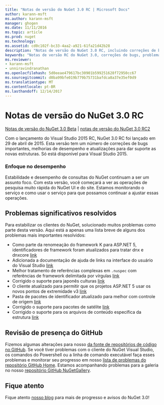 ```yaml
---
title: "Notas de versão do NuGet 3.0 RC | Microsoft Docs"
author: karann-msft
ms.author: karann-msft
manager: ghogen
ms.date: 11/11/2016
ms.topic: article
ms.prod: nuget
ms.technology: 
ms.assetid: cd0c102f-bc33-4aa2-a921-61fa21d42b28
description: "Notas de versão do NuGet 3.0 RC, incluindo correções de bugs, problemas conhecidos, recursos adicionados e DCRs."
keywords: "Notas de versão RC do NuGet 3.0, correções de bugs, problemas conhecidos, adicionaram recursos, DCRs"
ms.reviewer:
- karann-msft
- unniravindranathan
ms.openlocfilehash: 5d0eeae479617bc30901b599251628f72950cc67
ms.sourcegitcommit: d0ba99bfe019b779b75731bafdca8a37e35ef0d9
ms.translationtype: MT
ms.contentlocale: pt-BR
ms.lasthandoff: 12/14/2017
---
```

# <a name="nuget-30-rc-release-notes"></a>Notas de versão do NuGet 3.0 RC

[Notas de versão do NuGet 3.0 Beta](../release-notes/nuget-3.0-beta.md) | [notas de versão do NuGet 3.0 RC2](../release-notes/nuget-3.0-RC2.md)

Com o lançamento do Visual Studio 2015 RC, NuGet 3.0 RC foi lançado em 29 de abril de 2015. Esta versão tem um número de correções de bugs importantes, melhorias de desempenho e atualizações para dar suporte as novas estruturas.  Só está disponível para Visual Studio 2015.

### <a name="continued-focus-on-performance"></a>Enfoque no desempenho

Estabilidade e desempenho de consultas do NuGet continuam a ser um assunto foco.  Com esta versão, você começará a ver as operações de pesquisa muito rápida do NuGet UI e do site.  Estamos monitorando o serviço e como usar o serviço para que possamos continuar a ajustar essas operações.

## <a name="significant-issues-resolved"></a>Problemas significativos resolvidos

Para estabilizar os clientes do NuGet, solucionado muitos problemas como parte desta versão.  Aqui está a apenas uma lista breve de alguns dos problemas mais importantes resolvidos:

* Como parte da renomeação do framework K para ASP.NET 5, identificadores de framework foram atualizados para tratar dnx e dnxcore [link](https://github.com/NuGet/Home/issues/215)
* Adicionada a documentação de ajuda de links na interface do usuário do Visual Studio [link](https://github.com/NuGet/Home/issues/232)
* Melhor tratamento de referências complexas em `.nuspec` com referências de framework delimitada por vírgulas [link](https://github.com/NuGet/Home/issues/276)
* Corrigido o suporte para japonês culturas [link](https://github.com/NuGet/Home/issues/253)
* O cliente atualizado para permitir que os projetos ASP.NET 5 usar os novos pontos de extremidade v3 [link](https://github.com/NuGet/Home/issues/219)
* Pasta de pacotes de identificador atualizado para melhor com controle de origem [link](https://github.com/NuGet/Home/issues/56)
* Corrigido o suporte para pacotes de satélite [link](https://github.com/NuGet/Home/issues/17)
* Corrigido o suporte para os arquivos de conteúdo específica da estrutura [link](https://github.com/NuGet/Home/issues/18)

## <a name="github-presence-overhaul"></a>Revisão de presença do GitHub

Fizemos algumas alterações para nosso [da fonte de repositórios de código no GitHub](http://github.com/nuget/home).  Se você tiver problemas com o cliente do NuGet Visual Studio, os comandos do Powershell ou a linha de comando executável faça esses problemas e monitorar seu progresso em nosso [lista de problemas do repositório GitHub Home](http://github.com/nuget/home/issues).  Estamos acompanhando problemas para a galeria no nosso [repositório GitHub NuGetGallery](http://github.com/nuget/NuGetGallery/issues).


## <a name="stay-tuned"></a>Fique atento

Fique atento [nosso blog](http://blog.nuget.org) para mais de progresso e avisos do NuGet 3.0!